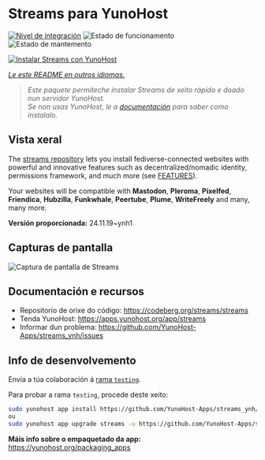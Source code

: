 <!--
NOTA: Este README foi creado automáticamente por <https://github.com/YunoHost/apps/tree/master/tools/readme_generator>
NON debe editarse manualmente.
-->

# Streams para YunoHost

[![Nivel de integración](https://dash.yunohost.org/integration/streams.svg)](https://ci-apps.yunohost.org/ci/apps/streams/) ![Estado de funcionamento](https://ci-apps.yunohost.org/ci/badges/streams.status.svg) ![Estado de mantemento](https://ci-apps.yunohost.org/ci/badges/streams.maintain.svg)

[![Instalar Streams con YunoHost](https://install-app.yunohost.org/install-with-yunohost.svg)](https://install-app.yunohost.org/?app=streams)

*[Le este README en outros idiomas.](./ALL_README.md)*

> *Este paquete permíteche instalar Streams de xeito rápido e doado nun servidor YunoHost.*  
> *Se non usas YunoHost, le a [documentación](https://yunohost.org/install) para saber como instalalo.*

## Vista xeral

The [streams repository](https://codeberg.org/streams/streams/) lets you install fediverse-connected websites with powerful and innovative features such as decentralized/nomadic identity, permissions framework, and much more (see [FEATURES](doc/FEATURES.md)).

Your websites will be compatible with **Mastodon**, **Pleroma**, **Pixelfed**, **Friendica**, **Hubzilla**, **Funkwhale**, **Peertube**, **Plume**, **WriteFreely** and many, many more.


**Versión proporcionada:** 24.11.19~ynh1

## Capturas de pantalla

![Captura de pantalla de Streams](./doc/screenshots/example.png)

## Documentación e recursos

- Repositorio de orixe do código: <https://codeberg.org/streams/streams>
- Tenda YunoHost: <https://apps.yunohost.org/app/streams>
- Informar dun problema: <https://github.com/YunoHost-Apps/streams_ynh/issues>

## Info de desenvolvemento

Envía a túa colaboración á [rama `testing`](https://github.com/YunoHost-Apps/streams_ynh/tree/testing).

Para probar a rama `testing`, procede deste xeito:

```bash
sudo yunohost app install https://github.com/YunoHost-Apps/streams_ynh/tree/testing --debug
ou
sudo yunohost app upgrade streams -u https://github.com/YunoHost-Apps/streams_ynh/tree/testing --debug
```

**Máis info sobre o empaquetado da app:** <https://yunohost.org/packaging_apps>
